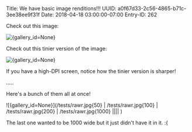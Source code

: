 Title: We have basic image renditions!!!
UUID: a0f67d33-2c56-4865-b71c-3ee38ee9f31f
Date: 2018-04-18 03:00:00-07:00
Entry-ID: 262

Check out this image:

![{gallery_id=None}](/tests/rawr.jpg "RAWR!!!")

Check out this tinier version of the image:

![{gallery_id=None}](/tests/rawr.jpg{100} "rawr!")

If you have a high-DPI screen, notice how the tinier version is sharper!

.....

Here's a bunch of them all at once!

![{gallery_id=None}](/tests/rawr.jpg{50} |
    /tests/rawr.jpg{100} |
    /tests/rawr.jpg{200} |
    /tests/rawr.jpg{1000} ||||
    )

The last one wanted to be 1000 wide but it just didn't have it in it. :(

